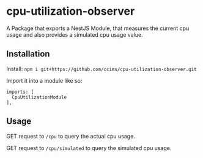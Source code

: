 # cpu-utilization-observer

A Package that exports a NestJS Module, that measures the current cpu usage and also provides a simulated cpu usage value.

## Installation

Install: `npm i git+https://github.com/ccims/cpu-utilization-observer.git`

Import it into a module like so:

    imports: [
      CpuUtilizationModule
    ],

## Usage

GET request to `/cpu` to query the actual cpu usage.

GET request to `/cpu/simulated` to query the simulated cpu usage.

